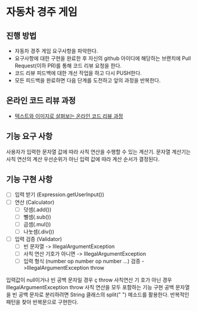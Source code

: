 # 자동차 경주 게임

## 진행 방법

* 자동차 경주 게임 요구사항을 파악한다.
* 요구사항에 대한 구현을 완료한 후 자신의 github 아이디에 해당하는 브랜치에 Pull Request(이하 PR)를 통해 코드 리뷰 요청을 한다.
* 코드 리뷰 피드백에 대한 개선 작업을 하고 다시 PUSH한다.
* 모든 피드백을 완료하면 다음 단계를 도전하고 앞의 과정을 반복한다.

## 온라인 코드 리뷰 과정

* [텍스트와 이미지로 살펴보는 온라인 코드 리뷰 과정](https://github.com/next-step/nextstep-docs/tree/master/codereview)

## 기능 요구 사항

사용자가 입력한 문자열 값에 따라 사칙 연산을 수행할 수 있는 계산기. 문자열 계산기는 사칙 연산의 계산 우선순위가 아닌 입력 값에 따라 계산 순서가 결정된다.

## 기능 구현 사항

- [ ] 입력 받기 (Expression.getUserInput())
- [ ] 연산 (Calculator)
    - [ ] 덧셈(.add())
    - [ ] 뺄셈(.sub())
    - [ ] 곱셈(.mul())
    - [ ] 나눗셈(.div())
- [ ] 입력 검증 (Validator)
    - [ ] 빈 문자열 -> IllegalArgumentException
    - [ ] 사칙 연산 기호가 아니면 -> IllegalArgumentException
    - [ ] 입력 형식 (number op number op number ...) 검증 ->IllegalArgumentException throw

입력값이 null이거나 빈 공백 문자일 경우 ç throw 사칙연산 기 호가 아닌 경우 IllegalArgumentException
throw 사칙 연산을 모두 포함하는 기능 구현 공백 문자열을 빈 공백 문자로 분리하려면 String 클래스의 split(" ") 메소드를 활용한다. 반복적인 패턴을 찾아
반복문으로 구현한다.